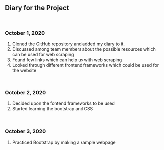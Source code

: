 ## Diary for the Project

&nbsp;

### October 1, 2020

1. Cloned the GitHub repository and added my diary to it.
2. Discussed among team members about the possible resources which can be used for web scraping
3. Found few links which can help us with web scraping
4. Looked through different frontend frameworks which could be used for the website

&nbsp;

### October 2, 2020

1. Decided upon the fontend frameworks to be used
2. Started learning the bootstrap and CSS

&nbsp;

### October 3, 2020

1. Practiced Bootstrap by making a sample webpage